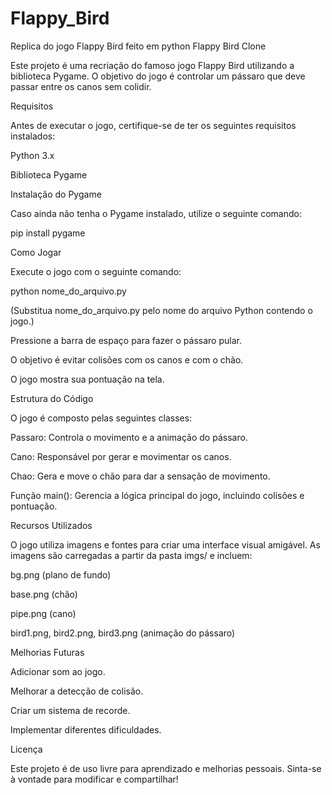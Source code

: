 # Flappy_Bird
Replica do jogo Flappy Bird feito em python
Flappy Bird Clone

Este projeto é uma recriação do famoso jogo Flappy Bird utilizando a biblioteca Pygame. O objetivo do jogo é controlar um pássaro que deve passar entre os canos sem colidir.

Requisitos

Antes de executar o jogo, certifique-se de ter os seguintes requisitos instalados:

Python 3.x

Biblioteca Pygame

Instalação do Pygame

Caso ainda não tenha o Pygame instalado, utilize o seguinte comando:

pip install pygame

Como Jogar

Execute o jogo com o seguinte comando:

python nome_do_arquivo.py

(Substitua nome_do_arquivo.py pelo nome do arquivo Python contendo o jogo.)

Pressione a barra de espaço para fazer o pássaro pular.

O objetivo é evitar colisões com os canos e com o chão.

O jogo mostra sua pontuação na tela.

Estrutura do Código

O jogo é composto pelas seguintes classes:

Passaro: Controla o movimento e a animação do pássaro.

Cano: Responsável por gerar e movimentar os canos.

Chao: Gera e move o chão para dar a sensação de movimento.

Função main(): Gerencia a lógica principal do jogo, incluindo colisões e pontuação.

Recursos Utilizados

O jogo utiliza imagens e fontes para criar uma interface visual amigável. As imagens são carregadas a partir da pasta imgs/ e incluem:

bg.png (plano de fundo)

base.png (chão)

pipe.png (cano)

bird1.png, bird2.png, bird3.png (animação do pássaro)

Melhorias Futuras

Adicionar som ao jogo.

Melhorar a detecção de colisão.

Criar um sistema de recorde.

Implementar diferentes dificuldades.

Licença

Este projeto é de uso livre para aprendizado e melhorias pessoais. Sinta-se à vontade para modificar e compartilhar!

